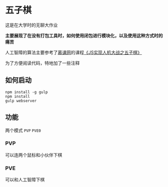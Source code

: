 # 五子棋

这是在大学时的无聊大作业

**主要展现了在没有打包工具时，如何使用闭包进行模块化，以及使用这种方式时的痛苦**

人工智障的算法主要参考了[慕课网](https://www.imooc.com/)的课程[《JS实现人机大战之五子棋》](https://www.imooc.com/learn/644)

为了方便阅读代码，特地加了一些注释

## 如何启动

``` shell
npm install -g gulp
npm install
gulp webserver
```

## 功能

两个模式 `PVP` `PVE0`

### PVP

可以连两个鼠标和小伙伴下棋

### PVE

可以和人工智障下棋
